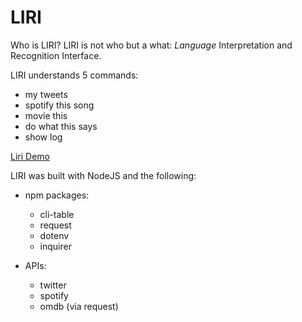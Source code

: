 # LIRI

Who is LIRI? LIRI is not who but a what:
_Language_ Interpretation and Recognition Interface.

LIRI understands 5 commands:

* my tweets
* spotify this song
* movie this
* do what this says
* show log

[Liri Demo](liri_demo.gif)

LIRI was built with NodeJS and the following:

* npm packages:

  * cli-table
  * request
  * dotenv
  * inquirer

* APIs:
  * twitter
  * spotify
  * omdb (via request)
